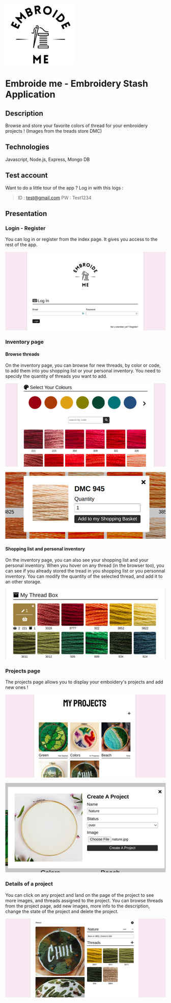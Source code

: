 ![alt text](public/assets/images/logo.png)

# Embroide me - Embroidery Stash Application

## Description
Browse and store your favorite colors of thread for your embroidery projects !
(Images from the treads store DMC)

## Technologies
Javascript, Node.js, Express, Mongo DB

## Test account
Want to do a little tour of the app ? Log in with this logs :
> ID : test@gmail.com
> PW : Test1234

## Presentation

### Login - Register

You can log in or register from the index page. It gives you access to the rest of the app.

![alt text](public/assets/images/demo/login.png)

### Inventory page

#### Browse threads

On the inventory page, you can browse for new threads, by color or code, to add them into you shopping list or your personal inventory. You need to specidy the quantity of threads you want to add. 

![alt text](public/assets/images/demo/browser.png)

![alt text](public/assets/images/demo/quantity.png)

#### Shopping list and personal inventory

On the inventory page, you can also see your shopping list and your personal inventory. When you hover on any thread (in the browser too), you can see if you already stored the tread in you shopping list or you personnal inventory. You can modify the quantity of the selected thread, and add it to an other storage.

![alt text](public/assets/images/demo/threads.png)

### Projects page

The projects page allows you to display your emboidery's projects and add new ones !

![alt text](public/assets/images/demo/projects.png)

![alt text](public/assets/images/demo/addProject.png)

### Details of a project

You can click on any project and land on the page of the project to see more images, and threads assigned to the project. You can browse threads from the project page, add new images, more info to the description, change the state of the project and delete the project.

![alt text](public/assets/images/demo/project.png)
